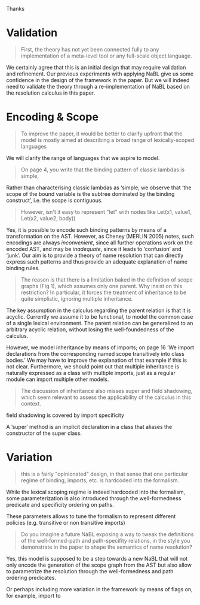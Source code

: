 Thanks

# Validation

> First, the theory has not yet been connected fully to any implementation of a meta-level tool or any full-scale object language.

We certainly agree that this is an initial design that may require validation and refinement. Our previous experiments with applying NaBL give us some confidence in the design of the framework in the paper. But we will indeed need to validate the theory through a re-implementation of NaBL based on the resolution calculus in this paper.

# Encoding & Scope

> To improve the paper, it would be better to clarify upfront that the model is mostly aimed at describing a broad range of lexically-scoped languages

We will clarify the range of languages that we aspire to model.

> On page 4, you write that the binding pattern of classic lambdas is simple, 

Rather than characterising classic lambdas as ‘simple, we observe that ‘the scope of the bound variable is the subtree dominated by the binding construct’, i.e. the scope is contiguous. 

> However, isn't it easy to represent "let" with nodes like Let(x1, value1, Let(x2, value2, body))

Yes, it is possible to encode such binding patterns by means of a transformation on the AST. However, as Cheney (MERLIN 2005) notes, such encodings are always _inconvenient_, since all further operations work on the encoded AST, and may be _inadequate_, since it leads to ‘confusion’ and ‘junk’. Our aim is to provide a theory of name resolution that can directly express such patterns and thus provide an adequate explanation of name binding rules.

> The reason is that there is a limitation baked in the definition of scope graphs (Fig 1), which assumes only one parent. Why insist on this restriction? In particular, it forces the treatment of inheritance to be quite simplistic, ignoring multiple inheritance.

The key assumption in the calculus regarding the parent relation is that it is acyclic. Currently we assume it to be functional, to model the common case of a single lexical environment. The parent relation can be generalized to an arbitrary acyclic relation, without losing the well-foundedness of the calculus. 

However, we model inheritance by means of imports; on page 16 ’We import declarations from the corresponding named scope transitively into class bodies.’ We may have to improve the explanation of that example if this is not clear. Furthermore, we should point out that multiple inheritance is naturally expressed as a class with multiple imports, just as a regular module can import multiple other models. 

> The discussion of inheritance also misses super and field shadowing, which seem relevant to assess the applicability of the calculus in this context.

field shadowing is covered by import specificity 

A ’super’ method is an implicit declaration in a class that aliases the constructor of the super class.

# Variation

> this is a fairly "opinionated" design, in that sense that one particular regime of binding, imports, etc. is hardcoded into the formalism.

While the lexical scoping regime is indeed hardcoded into the formalism, some parameterization is also introduced through the well-formedness predicate and specificity ordering on paths. 

These parameters allows to tune the formalism to represent different policies (e.g. transitive or non transitive imports)

> Do you imagine a future NaBL exposing a way to tweak the definitions of the well-formed-path and path-specifity relations, in the style you demonstrate in the paper to shape the semantics of name resolution?

Yes, this model is supposed to be a step towards a new NaBL that will not only encode the generation of the scope graph from the AST but also allow to parametrize the resolution through the well-formedness and path ordering predicates.

Or perhaps including more variation in the framework by means of flags on, for example, import to 





